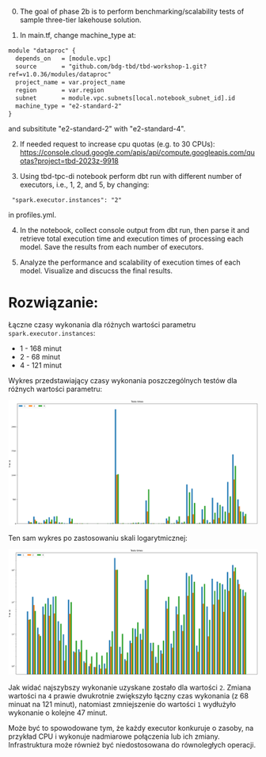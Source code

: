 0. The goal of phase 2b is to perform benchmarking/scalability tests of sample three-tier lakehouse solution.

1. In main.tf, change machine_type at:

```
module "dataproc" {
  depends_on   = [module.vpc]
  source       = "github.com/bdg-tbd/tbd-workshop-1.git?ref=v1.0.36/modules/dataproc"
  project_name = var.project_name
  region       = var.region
  subnet       = module.vpc.subnets[local.notebook_subnet_id].id
  machine_type = "e2-standard-2"
}
```

and subsititute "e2-standard-2" with "e2-standard-4".

2. If needed request to increase cpu quotas (e.g. to 30 CPUs):
   https://console.cloud.google.com/apis/api/compute.googleapis.com/quotas?project=tbd-2023z-9918

3. Using tbd-tpc-di notebook perform dbt run with different number of executors, i.e., 1, 2, and 5, by changing:

```
 "spark.executor.instances": "2"
```

in profiles.yml.

4. In the notebook, collect console output from dbt run, then parse it and retrieve total execution time and execution times of processing each model. Save the results from each number of executors.

5. Analyze the performance and scalability of execution times of each model. Visualize and discucss the final results.

# Rozwiązanie:

Łączne czasy wykonania dla różnych wartości parametru `spark.executor.instances`:

- 1 - 168 minut
- 2 - 68 minut
- 4 - 121 minut

Wykres przedstawiający czasy wykonania poszczególnych testów dla różnych wartości parametru:

![img.png](doc/figures/2b/dbt_runs.png)

Ten sam wykres po zastosowaniu skali logarytmicznej:

![img.png](doc/figures/2b/dbt_runs_log.png)

Jak widać najszybszy wykonanie uzyskane zostało dla wartości `2`. Zmiana wartości na `4` prawie dwukrotnie zwiększyło łączny czas wykonania (z 68 minuat na 121 minut), natomiast zmniejszenie do wartości `1` wydłużyło wykonanie o kolejne 47 minut.

Może być to spowodowane tym, że każdy executor konkuruje o zasoby, na przykład CPU i wykonuje nadmiarowe połączenia lub ich zmiany. Infrastruktura może również być niedostosowana do równoległych operacji.
